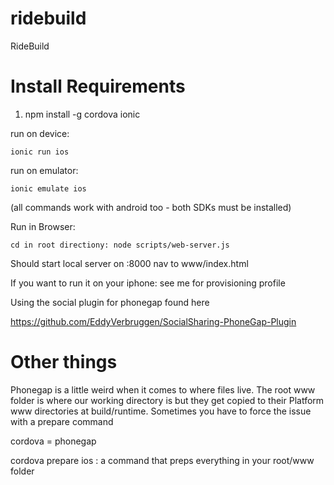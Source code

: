 ridebuild
=========

RideBuild

Install Requirements
====================

1. npm install -g cordova ionic


run on device:

    ionic run ios

run on emulator:

    ionic emulate ios

(all commands work with android too - both SDKs must be installed)

  Run in Browser:

    cd in root directiony: node scripts/web-server.js 

Should start local server on :8000 nav to www/index.html

If you want to run it on your iphone: see me for provisioning profile

Using the social plugin for phonegap found here 

https://github.com/EddyVerbruggen/SocialSharing-PhoneGap-Plugin

Other things
====================

Phonegap is a little weird when it comes to where files live. The root www folder is where our working directory is but they get copied to their Platform www directories at build/runtime. Sometimes you have to force the issue with a prepare command


cordova = phonegap

cordova prepare ios : a command that preps everything in your root/www folder 
